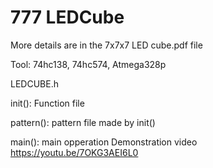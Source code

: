 # 777 LEDCube
More details are in the 7x7x7 LED cube.pdf file

Tool: 74hc138, 74hc574, Atmega328p

LEDCUBE.h

init(): Function file

pattern(): pattern file made by init()

main(): main opperation 
Demonstration video
https://youtu.be/7OKG3AEI6L0
